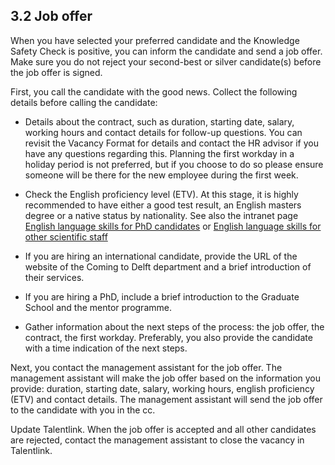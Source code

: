 ## 3.2 Job offer 

When you have selected your preferred candidate and the Knowledge Safety Check is positive, you can inform the candidate and send a job offer. Make sure you do not reject your second-best or silver candidate(s) before the job offer is signed.  

First, you call the candidate with the good news. Collect the following details before calling the candidate: 

* Details about the contract, such as duration, starting date, salary, working hours and contact details for follow-up questions. You can revisit the Vacancy Format for details and contact the HR advisor if you have any questions regarding this. Planning the first workday in a holiday period is not preferred, but if you choose to do so please ensure someone will be there for the new employee during the first week. 

* Check the English proficiency level (ETV). At this stage, it is highly recommended to have either a good test result, an English masters degree or a native status by nationality. See also the intranet page [English language skills for PhD candidates](https://intranet.tudelft.nl/en/-/english-language-skills-etv-for-phd-candidates?p_l_back_url=%2Fen%2Fgroup%2Fguest%2Fsearch%3Fq%3Detv) or [English language skills for other scientific staff](https://intranet.tudelft.nl/en/-/itav-english-language-skills?p_l_back_url=%2Fen%2Fgroup%2Fguest%2Fsearch%3Fq%3Detv)

* If you are hiring an international candidate, provide the URL of the website of the Coming to Delft department and a brief introduction of their services.  

* If you are hiring a PhD, include a brief introduction to the Graduate School and the mentor programme. 

* Gather information about the next steps of the process: the job offer, the contract, the first workday. Preferably, you also provide the candidate with a time indication of the next steps. 

Next, you contact the management assistant for the job offer. The management assistant will make the job offer based on the information you provide: duration, starting date, salary, working hours, english proficiency (ETV) and contact details. The management assistant will send the job offer to the candidate with you in the cc. 

Update Talentlink. When the job offer is accepted and all other candidates are rejected, contact the management assistant to close the vacancy in Talentlink. 